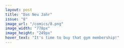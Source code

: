 ```yaml
---
layout: post
title: "Das Neu Jahr"
issue: "8"
image_url: "/comics/8.png"
image_width: "778px"
image_height: "249px"
hover_text: "It's time to buy that gym membership!"
---
```


